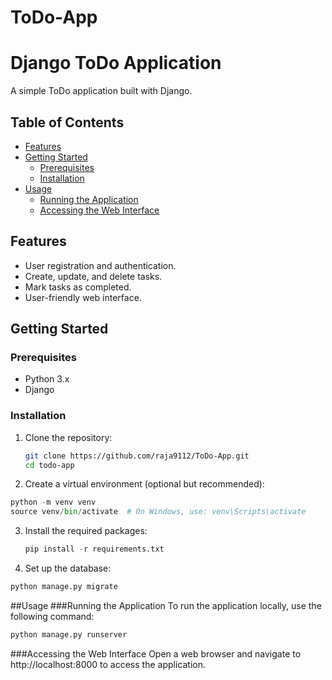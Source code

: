 # ToDo-App
# Django ToDo Application

A simple ToDo application built with Django.

## Table of Contents
- [Features](#features)
- [Getting Started](#getting-started)
  - [Prerequisites](#prerequisites)
  - [Installation](#installation)
- [Usage](#usage)
  - [Running the Application](#running-the-application)
  - [Accessing the Web Interface](#accessing-the-web-interface)

## Features

- User registration and authentication.
- Create, update, and delete tasks.
- Mark tasks as completed.
- User-friendly web interface.

## Getting Started

### Prerequisites

- Python 3.x
- Django

### Installation

1. Clone the repository:

   ```bash
   git clone https://github.com/raja9112/ToDo-App.git
   cd todo-app
   
2. Create a virtual environment (optional but recommended):
  ```python
  python -m venv venv
  source venv/bin/activate  # On Windows, use: venv\Scripts\activate
  ```

3. Install the required packages:
   ```python
   pip install -r requirements.txt
   ```

4. Set up the database:
  ```python
  python manage.py migrate
  ```


##Usage
###Running the Application
To run the application locally, use the following command:
  ```python
  python manage.py runserver
  ```

###Accessing the Web Interface
Open a web browser and navigate to http://localhost:8000 to access the application.
